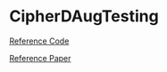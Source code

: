 # CipherDAugTesting

[Reference Code](https://github.com/protonish/cipherdaug-nmt)

[Reference Paper](https://aclanthology.org/2022.acl-long.17/)
